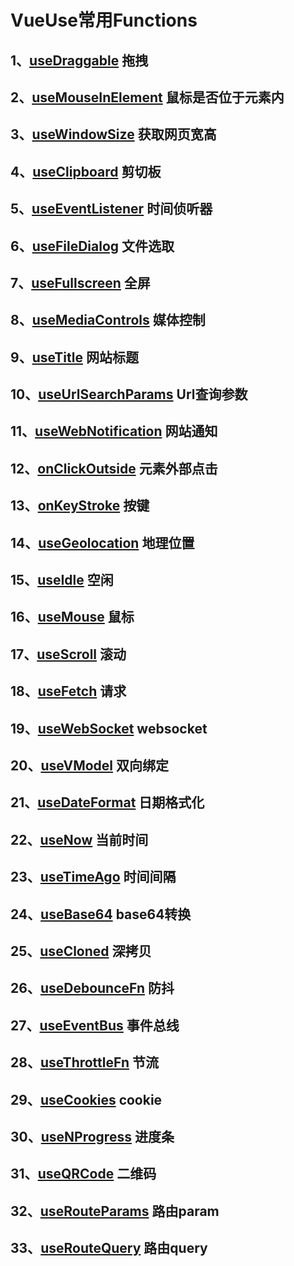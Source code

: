 # VueUse常用Functions

## 1、[useDraggable](https://vueuse.org/core/useDraggable/) 拖拽

## 2、[useMouseInElement](https://vueuse.org/core/useMouseInElement/) 鼠标是否位于元素内

## 3、[useWindowSize](https://vueuse.org/core/useWindowSize/) 获取网页宽高

## 4、[useClipboard](https://vueuse.org/core/useClipboard/) 剪切板

## 5、[useEventListener](https://vueuse.org/core/useEventListener/) 时间侦听器

## 6、[useFileDialog](https://vueuse.org/core/useFileDialog/) 文件选取

## 7、[useFullscreen](https://vueuse.org/core/useFullscreen/) 全屏

## 8、[useMediaControls](https://vueuse.org/core/useMediaControls/) 媒体控制

## 9、[useTitle](https://vueuse.org/core/useTitle/) 网站标题

## 10、[useUrlSearchParams](https://vueuse.org/core/useUrlSearchParams/) Url查询参数

## 11、[useWebNotification](https://vueuse.org/core/useWebNotification/) 网站通知

## 12、[onClickOutside](https://vueuse.org/core/onClickOutside/) 元素外部点击

## 13、[onKeyStroke](https://vueuse.org/core/onKeyStroke/) 按键

## 14、[useGeolocation](https://vueuse.org/core/useGeolocation/) 地理位置

## 15、[useIdle](https://vueuse.org/core/useIdle/) 空闲

## 16、[useMouse](https://vueuse.org/core/useMouse/) 鼠标

## 17、[useScroll](https://vueuse.org/core/useScroll/) 滚动

## 18、[useFetch](https://vueuse.org/core/useFetch/) 请求

## 19、[useWebSocket](https://vueuse.org/core/useWebSocket/) websocket

## 20、[useVModel](https://vueuse.org/core/useVModel/) 双向绑定

## 21、[useDateFormat](https://vueuse.org/shared/useDateFormat/) 日期格式化

## 22、[useNow](https://vueuse.org/core/useNow/) 当前时间

## 23、[useTimeAgo](https://vueuse.org/core/useTimeAgo/) 时间间隔

## 24、[useBase64](https://vueuse.org/core/useBase64/) base64转换

## 25、[useCloned](https://vueuse.org/core/useCloned/) 深拷贝

## 26、[useDebounceFn](https://vueuse.org/shared/useDebounceFn/) 防抖

## 27、[useEventBus](https://vueuse.org/core/useEventBus/) 事件总线

## 28、[useThrottleFn](https://vueuse.org/shared/useThrottleFn/) 节流

## 29、[useCookies](https://vueuse.org/integrations/useCookies/) cookie

## 30、[useNProgress](https://vueuse.org/integrations/useNProgress/) 进度条

## 31、[useQRCode](https://vueuse.org/integrations/useQRCode/) 二维码

## 32、[useRouteParams](https://vueuse.org/router/useRouteParams/) 路由param

## 33、[useRouteQuery](https://vueuse.org/router/useRouteQuery/) 路由query
